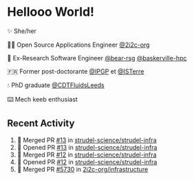 # Hellooo World!

✨ She/her

👩‍💻 Open Source Applications Engineer [@2i2c-org](https://2i2c.org/)

🐻 Ex-Research Software Engineer [@bear-rsg](https://github.com/bear-rsg) [@baskerville-hpc](https://github.com/baskerville-hpc) 

🇫🇷 Former post-doctorante [@IPGP](https://github.com/IPGP) et [@ISTerre](https://www.isterre.fr/) 

💧 PhD graduate [@CDTFluidsLeeds](https://fluid-dynamics.leeds.ac.uk/) 

⌨️ Mech keeb enthusiast 

## Recent Activity 

<!--START_SECTION:activity-->
1. 🎉 Merged PR [#13](https://github.com/strudel-science/strudel-infra/pull/13) in [strudel-science/strudel-infra](https://github.com/strudel-science/strudel-infra)
2. 💪 Opened PR [#13](https://github.com/strudel-science/strudel-infra/pull/13) in [strudel-science/strudel-infra](https://github.com/strudel-science/strudel-infra)
3. 🎉 Merged PR [#12](https://github.com/strudel-science/strudel-infra/pull/12) in [strudel-science/strudel-infra](https://github.com/strudel-science/strudel-infra)
4. 💪 Opened PR [#12](https://github.com/strudel-science/strudel-infra/pull/12) in [strudel-science/strudel-infra](https://github.com/strudel-science/strudel-infra)
5. 🎉 Merged PR [#5730](https://github.com/2i2c-org/infrastructure/pull/5730) in [2i2c-org/infrastructure](https://github.com/2i2c-org/infrastructure)
<!--END_SECTION:activity-->
